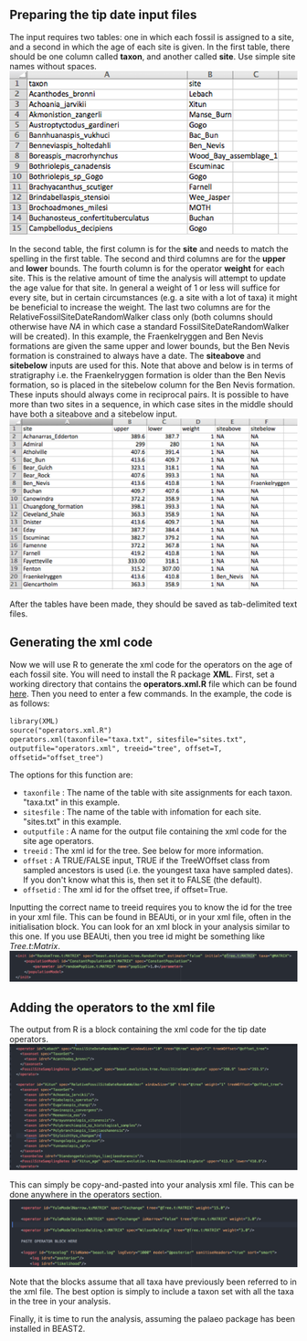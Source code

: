 Preparing the tip date input files
----------------------------------
The input requires two tables: one in which each fossil is assigned to a site, and a second in which the age of each site is given.
In the first table, there should be one column called **taxon**, and another called **site**. Use simple site names without spaces.
![](doc/taxon_table.png)

In the second table, the first column is for the **site** and needs to match the spelling in the first table. The second and third columns are for the **upper** and **lower** bounds. The fourth column is for the operator **weight** for each site. This is the relative amount of time the analysis will attempt to update the age value for that site. In general a weight of 1 or less will suffice for every site, but in certain circumstances (e.g. a site with a lot of taxa) it might be beneficial to increase the weight. The last two columns are for the RelativeFossilSiteDateRandomWalker class only (both columns should otherwise have *NA* in which case a standard FossilSiteDateRandomWalker will be created). In this example, the Fraenkelryggen and Ben Nevis formations are given the same upper and lower bounds, but the Ben Nevis formation is constrained to always have a  date. The **siteabove** and **sitebelow** inputs are used for this. Note that above and below is in terms of stratigraphy i.e. the Fraenkelryggen formation is older than the Ben Nevis formation, so is placed in the sitebelow column for the Ben Nevis formation. These inputs should always come in reciprocal pairs. It is possible to have more than two sites in a sequence, in which case sites in the middle should have both a siteabove and a sitebelow input.
![](doc/sites_table.png)

After the tables have been made, they should be saved as tab-delimited text files.

Generating the xml code
-----------------------
Now we will use R to generate the xml code for the operators on the age of each fossil site. You will need to install the R package **XML**. First, set a working directory that contains the **operators.xml.R** file which can be found [here](https://github.com/king-ben/palaeo/tree/master/R_xml_tools). Then you need to enter a few commands. In the example, the code is as follows:
```
library(XML)
source("operators.xml.R")
operators.xml(taxonfile="taxa.txt", sitesfile="sites.txt", outputfile="operators.xml", treeid="tree", offset=T, offsetid="offset_tree")
```
The options for this function are:
* `taxonfile` : The name of the table with site assignments for each taxon. "taxa.txt" in this example.
* `sitesfile` : The name of the table with infomation for each site. "sites.txt" in this example.
* `outputfile` : A name for the output file containing the xml code for the site age operators.
* `treeid` : The xml id for the tree. See below for more information.
* `offset` : A TRUE/FALSE input, TRUE if the TreeWOffset class from sampled ancestors is used (i.e. the youngest taxa have sampled dates). If you don't know what this is, then set it to FALSE (the default).
* `offsetid` : The xml id for the offset tree, if offset=True.

Inputting the correct name to treeid requires you to know the id for the tree in your xml file. This can be found in BEAUti, or in your xml file, often in the initialisation block. You can look for an xml block in your analysis similar to this one. If you use BEAUti, then you tree id might be something like *Tree.t:Matrix*.
![](doc/treeid.png)

Adding the operators to the xml file
------------------------------------
The output from R is a block containing the xml code for the tip date operators.
![](doc/operatorblock.png)

This can simply be copy-and-pasted into your analysis xml file. This can be done anywhere in the operators section.
![](doc/operatorlocation.png)

Note that the blocks assume that all taxa have previously been referred to in the xml file. The best option is simply to include a taxon set with all the taxa in the tree in your analysis.

Finally, it is time to run the analysis, assuming the palaeo package has been installed in BEAST2.

